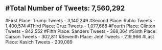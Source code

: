 #Total Number of Tweets: 7,560,292 
---
#First Place: Trump Tweets - 3,140,249
#Second Place: Rubio Tweets - 1,400,574
#Third Place: Cruz Tweets - 1,077,668
#Fourth Place: Clinton Tweets - 842,552
#Fifth Place: Sanders Tweets - 368,364
#Sixth Place: Carson Tweets - 302,811
#Seventh Place: Jeb! Tweets - 219,966
#Last Place: Kasich Tweets - 209,089
